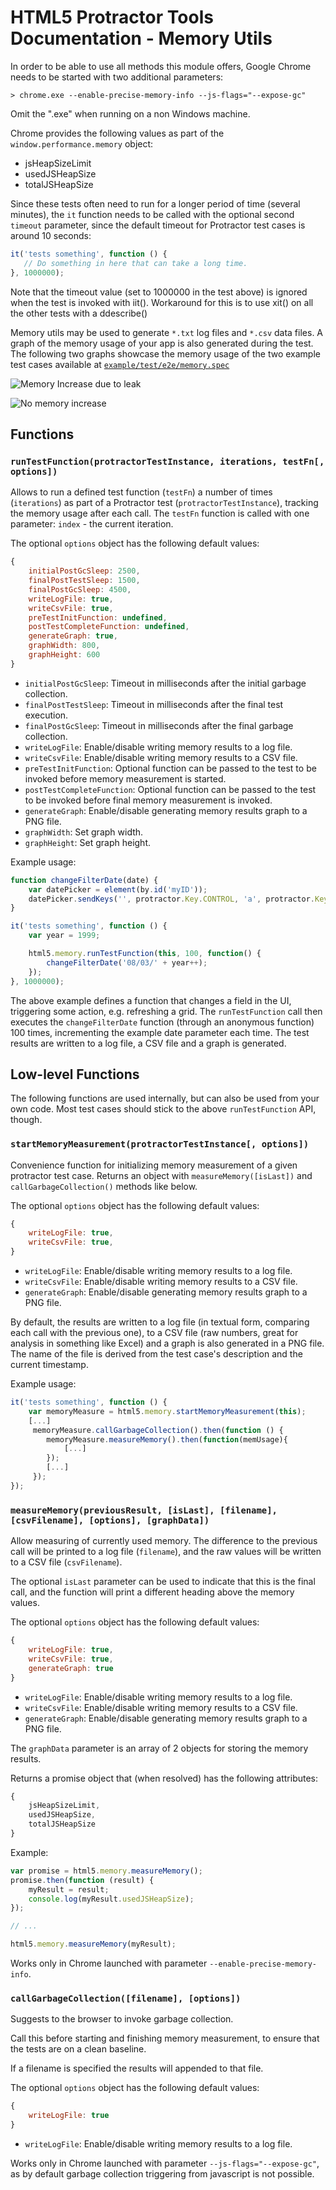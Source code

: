 # HTML5 Protractor Tools Documentation - Memory Utils

In order to be able to use all methods this module offers, Google Chrome needs to be started with two additional parameters:

```
> chrome.exe --enable-precise-memory-info --js-flags="--expose-gc"
```

Omit the ".exe" when running on a non Windows machine.

Chrome provides the following values as part of the `window.performance.memory` object:

* jsHeapSizeLimit
* usedJSHeapSize
* totalJSHeapSize

Since these tests often need to run for a longer period of time (several minutes), the `it` function needs to be called with the optional second `timeout` parameter, since the default timeout for Protractor test cases is around 10 seconds:

```javascript
it('tests something', function () {
   // Do something in here that can take a long time.
}, 1000000);
```

Note that the timeout value (set to 1000000 in the test above) is ignored when the test is invoked with iit(). Workaround for this is to use xit() on all the other tests with a ddescribe()

Memory utils may be used to generate `*.txt` log files and `*.csv` data files. A graph of the memory usage of your app is also generated during the test.
The following two graphs showcase the memory usage of the two example test cases available at [`example/test/e2e/memory.spec`](../example/test/e2e/memory.spec)

![Memory Increase due to leak](images/increase.png)

![No memory increase](images/noIncrease.png)

## Functions

### `runTestFunction(protractorTestInstance, iterations, testFn[, options])`

Allows to run a defined test function (`testFn`) a number of times (`iterations`) as part of a Protractor test (`protractorTestInstance`), tracking the memory usage after each call. The `testFn` function is called with one parameter: `index` - the current iteration.

The optional `options` object has the following default values:

```javascript
{
    initialPostGcSleep: 2500,
    finalPostTestSleep: 1500,
    finalPostGcSleep: 4500,
    writeLogFile: true,
    writeCsvFile: true,
    preTestInitFunction: undefined,
    postTestCompleteFunction: undefined,
    generateGraph: true,
    graphWidth: 800,
    graphHeight: 600
}
```

* `initialPostGcSleep`: Timeout in milliseconds after the initial garbage collection.
* `finalPostTestSleep`: Timeout in milliseconds after the final test execution.
* `finalPostGcSleep`: Timeout in milliseconds after the final garbage collection.
* `writeLogFile`: Enable/disable writing memory results to a log file.
* `writeCsvFile`: Enable/disable writing memory results to a CSV file.
* `preTestInitFunction`: Optional function can be passed to the test to be invoked before memory measurement is started. 
* `postTestCompleteFunction`: Optional function can be passed to the test to be invoked before final memory measurement is invoked.
* `generateGraph`: Enable/disable generating memory results graph to a PNG file.
* `graphWidth`: Set graph width.
* `graphHeight`: Set graph height.

Example usage:

```javascript
function changeFilterDate(date) {
    var datePicker = element(by.id('myID'));
    datePicker.sendKeys('', protractor.Key.CONTROL, 'a', protractor.Key.NULL, date).sendKeys(protractor.Key.ENTER);
}

it('tests something', function () {
    var year = 1999;

    html5.memory.runTestFunction(this, 100, function() {
        changeFilterDate('08/03/' + year++);
    });
}, 1000000);
```

The above example defines a function that changes a field in the UI, triggering some action, e.g. refreshing a grid. The `runTestFunction` call then executes the `changeFilterDate` function (through an anonymous function) 100 times, incrementing the example date parameter each time. The test results are written to a log file, a CSV file and a graph is generated.

## Low-level Functions

The following functions are used internally, but can also be used from your own code. Most test cases should stick to the above `runTestFunction` API, though.

### `startMemoryMeasurement(protractorTestInstance[, options])`

Convenience function for initializing memory measurement of a given protractor test case. Returns an object with `measureMemory([isLast])` and `callGarbageCollection()` methods like below.

The optional `options` object has the following default values:

```javascript
{
    writeLogFile: true,
    writeCsvFile: true,
}
```

* `writeLogFile`: Enable/disable writing memory results to a log file.
* `writeCsvFile`: Enable/disable writing memory results to a CSV file.
* `generateGraph`: Enable/disable generating memory results graph to a PNG file.

By default, the results are written to a log file (in textual form, comparing each call with the previous one), to a CSV file (raw numbers, great for analysis in something like Excel) and a graph is also generated in a PNG file. The name of the file is derived from the test case's description and the current timestamp.

Example usage:

```javascript
it('tests something', function () {
    var memoryMeasure = html5.memory.startMemoryMeasurement(this);
    [...]
     memoryMeasure.callGarbageCollection().then(function () {
        memoryMeasure.measureMemory().then(function(memUsage){
            [...]
        });
        [...]
     });
});
```

### `measureMemory(previousResult, [isLast], [filename], [csvFilename], [options], [graphData])`

Allow measuring of currently used memory. The difference to the previous call will be printed to a log file (`filename`), and the raw values will be written to a CSV file (`csvFilename`).

The optional `isLast` parameter can be used to indicate that this is the final call, and the function will print a different heading above the memory values.

The optional `options` object has the following default values:

```javascript
{
    writeLogFile: true,
    writeCsvFile: true,
    generateGraph: true
}
```

* `writeLogFile`: Enable/disable writing memory results to a log file.
* `writeCsvFile`: Enable/disable writing memory results to a CSV file.
* `generateGraph`: Enable/disable generating memory results graph to a PNG file.

The `graphData` parameter is an array of 2 objects for storing the memory results.

Returns a promise object that (when resolved) has the following attributes:

```javascript
{
    jsHeapSizeLimit,
    usedJSHeapSize,
    totalJSHeapSize
}
```

Example:

```javascript
var promise = html5.memory.measureMemory();
promise.then(function (result) {
    myResult = result;
    console.log(myResult.usedJSHeapSize);
});

// ...

html5.memory.measureMemory(myResult);
```

Works only in Chrome launched with parameter `--enable-precise-memory-info`.


### `callGarbageCollection([filename], [options])`

Suggests to the browser to invoke garbage collection.

Call this before starting and finishing memory measurement, to ensure that the tests are on a clean baseline.

If a filename is specified the results will appended to that file.

The optional `options` object has the following default values:

```javascript
{
    writeLogFile: true
}
```

* `writeLogFile`: Enable/disable writing memory results to a log file.

Works only in Chrome launched with parameter `--js-flags="--expose-gc"`, as by default garbage collection triggering from javascript is not possible.

